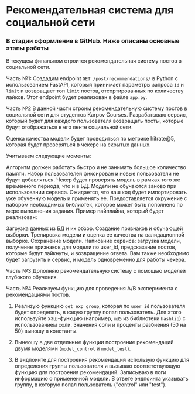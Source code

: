 # Рекомендательная система для социальной сети

### В стадии оформление в GitHub. Ниже описаны основные этапы работы

В текущем финальном строится рекомендательная систему постов в социальной сети.

Часть №1:
Создадим endpoint `GET /post/recommendations/` в Python с использованием FastAPI, который принимает параметры запроса `id` и `limit` и возвращает топ `limit` постов, отсортированных по количеству лайков. Этот endpoint будет реализован в файле `app.py`.

Часть №2
В данной части строим рекомендательную систему постов в социальной сети для студентов Karpov Courses. Разрабатываю сервис, который будет для каждого пользователя возвращать посты, которые будут отображаться в его ленте социальной сети.

Оценка качества модели будет проводиться по метрике hitrate@5, которая будет проверяться в чекере на скрытых данных.

Учитываем следующие моменты:

Алгоритм должен работать быстро и не занимать большое количество памяти.
Набор пользователей фиксирован и новые пользователи не будут добавляться.
Чекер будет проверять модель в рамках того же временного периода, что и в БД.
Модели не обучаются заново при использовании сервиса. Ожидается, что ваш код будет импортировать уже обученную модель и применять ее.
Предоставляется окружение с набором необходимых библиотек, которое может быть пополнено по мере выполнения задания.
Пример пайплайна, который будет реализован:

Загрузка данных из БД и их обзор.
Создание признаков и обучающей выборки.
Тренировка модели и оценка ее качества на валидационной выборке.
Сохранение модели.
Написание сервиса: загрузка модели, получение признаков для модели по user_id, предсказание постов, которые будут лайкнуты, и возвращение ответа.
Вам также необходимо будет загрузить и сервис, и модель одновременно для работы чекера.

Часть №3
Дополняю рекомендательную систему с помощью моделей глубокого обучения.  

Часть №4
Реализуем функцию для проведения A/B эксперимента с рекомендациями постов.

1. Реализую функцию `get_exp_group`, которая по `user_id` пользователя будет определять, в какую группу попал пользователь. Для этого используйте хэш-функцию (например, `md5` из библиотеки `hashlib`) с использованием соли. Значения соли и проценты разбиения (50 на 50) выношу в константы.

2. Вынеошу в две отдельные функции построение рекомендаций двумя моделями (`model_control` и `model_test`).

3. В эндпоинте для построения рекомендаций использую функцию для определения группы пользователя и вызываю соответствующую функцию для построения рекомендаций. Записываю в логи информацию о примененной модели. В ответе эндпоинта указывать группу, в которую попал пользователь ("control" или "test").
 
